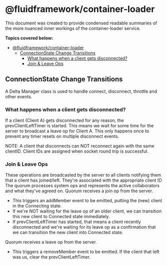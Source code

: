 # @fluidframework/container-loader

This document was created to provide condensed readable summaries of the more nuanced inner workings of the container-loader service. 

**Topics covered below:**
- [@fluidframework/container-loader](#fluidframeworkcontainer-loader)
  - [ConnectionState Change Transitions](#connectionstate-change-transitions)
    - [What happens when a client gets disconnected?](#what-happens-when-a-client-gets-disconnected)
    - [Join & Leave Ops](#join--leave-ops)

## ConnectionState Change Transitions

A Delta Manager class is used to handle connect, disconnect, throttle and other events.

### What happens when a client gets disconnected?

If a client (Client A) gets disconnected for any reason, the prevClientLeftTimer is started. This means we wait for some time for the server to broadcast a leave op for Client A. This only happens once to prevent any timer resets on multiple disconnect events. 

NOTE: A client that disconnects can NOT reconnect again with the same clientID. Client IDs are assigned when socket round trip is successful.

### Join & Leave Ops
These operations are broadcasted by the server to all clients notifying them that a client has joined/left. They're associated with the appropriate client ID
The quorum processes system ops and represents the active collaborators and what they've agreed on.
Quorum receives a join op from the server.
- This triggers an addMember event to be emitted, putting the (new) client in the Connecting state. 
- If we're NOT waiting for the leave op of an older client, we can transition this new client to Connected state immediately.
- If prevClientLeftTimer has started, that means a client recently disconnected and we're waiting for its leave op as a confirmation that we can transition the new client into Connected state.

Quorum receives a leave op from the server.
- This triggers a removeMember event to be emitted. If the client that left was us, clear the prevClientLeftTimer.